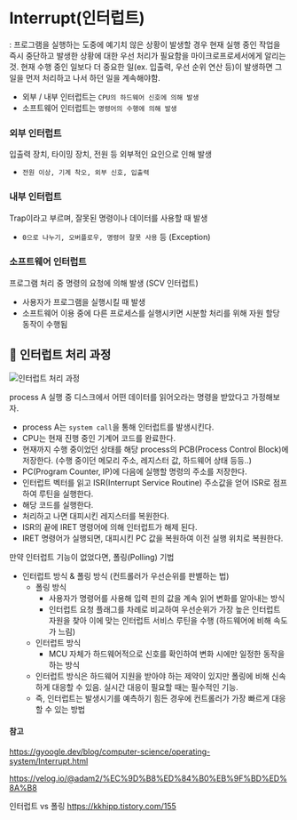 # Interrupt(인터럽트)

: 프로그램을 실행하는 도중에 예기치 않은 상황이 발생할 경우 현재 실행 중인 작업을 즉시 중단하고 발생한 상황에 대한 우선 처리가 필요함을 마이크로프로세서에게 알리는 것. 현재 수행 중인 일보다 더 중요한 일(ex. 입출력, 우선 순위 연산 등)이 발생하면 그 일을 먼저 처리하고 나서 하던 일을 계속해야함.

- 외부 / 내부 인터럽트는 `CPU의 하드웨어 신호에 의해 발생`
- 소프트웨어 인터럽트는 `명령어의 수행에 의해 발생`

### 외부 인터럽트
입출력 장치, 타이밍 장치, 전원 등 외부적인 요인으로 인해 발생
- `전원 이상, 기계 착오, 외부 신호, 입출력`

### 내부 인터럽트
Trap이라고 부르며, 잘못된 명령이나 데이터를 사용할 때 발생
- `0으로 나누기, 오버플로우, 명령어 잘못 사용` 등 (Exception)

### 소프트웨어 인터럽트
프로그램 처리 중 명령의 요청에 의해 발생 (SCV 인터럽트)
- 사용자가 프로그램을 실행시킬 때 발생
- 소프트웨어 이용 중에 다른 프로세스를 실행시키면 시분할 처리를 위해 자원 할당 동작이 수행됨

## 💊 인터럽트 처리 과정

![인터럽트 처리 과정](https://mblogthumb-phinf.pstatic.net/20160310_124/scw0531_14575366291105WjS7_PNG/ERTRTETRE.png?type=w2)

process A 실행 중 디스크에서 어떤 데이터를 읽어오라는 명령을 받았다고 가정해보자.
- process A는 `system call`을 통해 인터럽트를 발생시킨다.
- CPU는 현재 진행 중인 기계어 코드를 완료한다.
- 현재까지 수행 중이었던 상태를 해당 process의 PCB(Process Control Block)에 저장한다. (수행 중이던 메모리 주소, 레지스터 값, 하드웨어 상태 등등..)
- PC(Program Counter, IP)에 다음에 실행할 명령의 주소를 저장한다.
- 인터럽트 벡터를 읽고 ISR(Interrupt Service Routine) 주소값을 얻어 ISR로 점프하여 루틴을 실행한다.
- 해당 코드를 실행한다.
- 처리하고 나면 대피시킨 레지스터를 복원한다.
- ISR의 끝에 IRET 명령어에 의해 인터럽트가 해제 된다.
- IRET 명령어가 실행되면, 대피시킨 PC 값을 복원하여 이전 실행 위치로 복원한다.

만약 인터럽트 기능이 없었다면, 폴링(Polling) 기법
- 인터럽트 방식 & 폴링 방식 (컨트롤러가 우선순위를 판별하는 법)
  - 폴링 방식
    - 사용자가 명령어를 사용해 입력 핀의 값을 계속 읽어 변화를 알아내는 방식
    - 인터럽트 요청 플래그를 차례로 비교하여 우선순위가 가장 높은 인터럽트 자원을 찾아 이에 맞는 인터럽트 서비스 루틴을 수행 (하드웨어에 비해 속도가 느림)
  - 인터럽트 방식
    - MCU 자체가 하드웨어적으로 신호를 확인하여 변화 시에만 일정한 동작을 하는 방식
  - 인터럽트 방식은 하드웨어 지원을 받아야 하는 제약이 있지만 폴링에 비해 신속하게 대응할 수 있음. 실시간 대응이 필요할 때는 필수적인 기능.
  - 즉, 인터럽트는 발생시기를 예측하기 힘든 경우에 컨트롤러가 가장 빠르게 대응할 수 있는 방법

#### 참고
<https://gyoogle.dev/blog/computer-science/operating-system/Interrupt.html>

<https://velog.io/@adam2/%EC%9D%B8%ED%84%B0%EB%9F%BD%ED%8A%B8>

인터럽트 vs 폴링 <https://kkhipp.tistory.com/155>